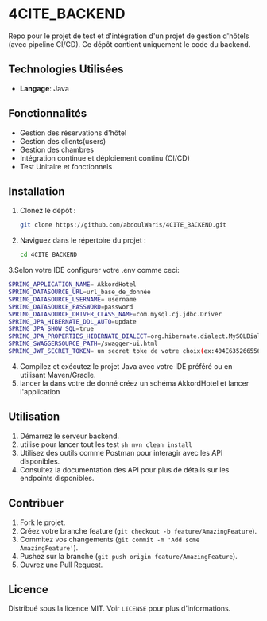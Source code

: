 # 4CITE_BACKEND

Repo pour le projet de test et d'intégration d'un projet de gestion d'hôtels (avec pipeline CI/CD). Ce dépôt contient uniquement le code du backend.

## Technologies Utilisées

- **Langage**: Java

## Fonctionnalités

- Gestion des réservations d'hôtel
- Gestion des clients(users)
- Gestion des chambres
- Intégration continue et déploiement continu (CI/CD)
- Test Unitaire et fonctionnels

## Installation

1. Clonez le dépôt :
    ```sh
    git clone https://github.com/abdoulWaris/4CITE_BACKEND.git
    ```
2. Naviguez dans le répertoire du projet :
    ```sh
    cd 4CITE_BACKEND
    ```
3.Selon votre IDE configurer votre .env comme ceci:
```sh
SPRING_APPLICATION_NAME= AkkordHotel
SPRING_DATASOURCE_URL=url_base_de_donnée
SPRING_DATASOURCE_USERNAME= username
SPRING_DATASOURCE_PASSWORD=password
SPRING_DATASOURCE_DRIVER_CLASS_NAME=com.mysql.cj.jdbc.Driver
SPRING_JPA_HIBERNATE_DDL_AUTO=update
SPRING_JPA_SHOW_SQL=true
SPRING_JPA_PROPERTIES_HIBERNATE_DIALECT=org.hibernate.dialect.MySQLDialect
SPRING_SWAGGERSOURCE_PATH=/swagger-ui.html
SPRING_JWT_SECRET_TOKEN= un secret toke de votre choix(ex:404E635266556A586E3272357538782F413F4428472B4B6250645367566B5970)
```
4. Compilez et exécutez le projet Java avec votre IDE préféré ou en utilisant Maven/Gradle.
5. lancer la dans votre de donné créez un schéma AkkordHotel et lancer l'application

## Utilisation

1. Démarrez le serveur backend.
2. utilise pour lancer tout les test
   ```sh mvn clean install ``` 
4. Utilisez des outils comme Postman pour interagir avec les API disponibles.
5. Consultez la documentation des API pour plus de détails sur les endpoints disponibles.

## Contribuer

1. Fork le projet.
2. Créez votre branche feature (`git checkout -b feature/AmazingFeature`).
3. Commitez vos changements (`git commit -m 'Add some AmazingFeature'`).
4. Pushez sur la branche (`git push origin feature/AmazingFeature`).
5. Ouvrez une Pull Request.

## Licence

Distribué sous la licence MIT. Voir `LICENSE` pour plus d'informations.
